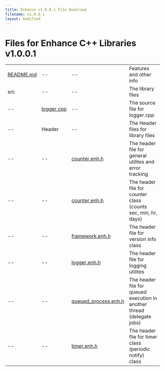 ```yaml
---
title: Enhance v1.0.0.1 File Download
filename: v1.0.0.1
layout: modified
---
```


# Files for Enhance C++ Libraries v1.0.0.1 

<table>
  <tr>
    <td><a href="{{ site.url }}/downloads/enhance-v1.0.0.1/README.md" download>README.md</a></td>
	<td>--</td>
	<td>--</td>
	<td >Features and other info</td>
  </tr>
  <tr>
    <td>src</td>
	<td>--</td>
	<td>--</td>
	<td >The library files</td>
  </tr>
  <tr>
    <td>--</td>
	<td><a href="{{ site.url }}/downloads/enhance-v1.0.0.1/src/logger.cpp" download>logger.cpp</a></td>
	<td>--</td>
	<td >The source file for logger.cpp</td>
  </tr>
  <tr>
    <td>--</td>
	<td>Header</td>
	<td>--</td>
	<td >The Header files for library files</td>
  </tr>
  <tr>
    <td>--</td>
	<td>--</td>
	<td><a href="{{ site.url }}/downloads/enhance-v1.0.0.1/src/Header/common.enh.h" download>counter.enh.h</a></td>
	<td >The header file for general utilites and error tracking</td>
  </tr>
  <tr>
    <td>--</td>
	<td>--</td>
	<td><a href="{{ site.url }}/downloads/enhance-v1.0.0.1/src/Header/counter.enh.h" download>counter.enh.h</a></td>
	<td >The header file for counter class (counts sec, min, hr, days)</td>
  </tr>
  <tr>
    <td>--</td>
	<td>--</td>
	<td><a href="{{ site.url }}/downloads/enhance-v1.0.0.1/src/Header/framework.enh.h" download>framework.enh.h</a></td>
	<td >The header file for version info class</td>
  </tr>
  <tr>
    <td>--</td>
	<td>--</td>
	<td><a href="{{ site.url }}/downloads/enhance-v1.0.0.1/src/Header/logger.enh.h" download>logger.enh.h</a></td>
	<td >The header file for logging utilites</td>
  </tr>
  <tr>
    <td>--</td>
	<td>--</td>
	<td><a href="{{ site.url }}/downloads/enhance-v1.0.0.1/src/Header/queued_process.enh.h" download>queued_process.enh.h</a></td>
	<td >The header file for queued execution in another thread (delegate jobs)</td>
  </tr>
  <tr>
    <td>--</td>
	<td>--</td>
	<td><a href="{{ site.url }}/downloads/enhance-v1.0.0.1/src/Header/timer.enh.h" download>timer.enh.h</a></td>
	<td >The header file for timer class (periodic notify) class</td>
  </tr>
</table>
  
  